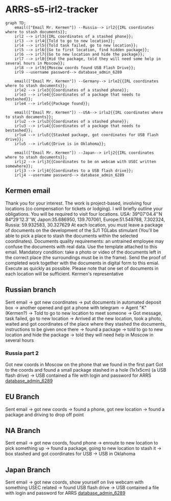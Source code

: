 # ARRS-s5-irl2-tracker


```mermaid
graph TD;
    email(["Email Mr. Kermen"]) --Russia--> irl2{{IRL coordinates where to stash documents}};
    irl2 --> irl3{{IRL coordinates of a stashed phone}};
    irl3 --> irl4{{Told to go to new location}};
    irl4 --> irl5{{Told task failed, go to new location}};
    irl5 --> irl6{{Go to first location, find hidden package}};
    irl6 --> irl7{{Go to new location and hide the package}};
    irl7 --> irl8{{Hid the package, told they will need some help in several hours in Moscow}};
    irl8 --> irl9{{Moscow coords found USB Flash Drive}};
    irl9 --username password--> database_admin_6289

    email(["Email Mr. Kermen"]) --Germany--> irle2{{IRL coordinates where to stash documents}};
    irle2 --> irle3{{Coordinates of a stashed phone}};
    irle3 --> irle4{{Coordinates of a package that needs to bestashed}};
    irle4 --> irle5{{Package found}};

    email(["Email Mr. Kermen"]) --USA--> irlu2{{IRL coordinates where to stash documents}};
    irlu2 --> irlu3{{Coordinates of a stashed phone}};
    irlu3 --> irlu4{{Coordinates of a package that needs to bestashed}};
    irlu4 --> irlu5{{Stasked package, got coordinates for USB flash drive}};
    irlu5 --> irlu6{{Drive is in Oklahoma}};

    email(["Email Mr. Kermen"]) --Japan--> irlj2{{IRL coordinates where to stash documents}};
    irlj2 --> irlj3{{Coordinates to be on webcam with USEC written somewhere}};
    irlj3 --> irlj4{{Coordinates to a USB flash drive}};
    irlj4 --username password--> database_admin_6289
```

## Kermen email
Thank you for your interest. The work is project-based, involving four locations (co compensation for tickets or lodging). I will briefly outline your obligations. You will be required to visit four locations. USA: 39°07'04.4''N 84°29'12.3''W, Japon:35.686950, 139.707061, Europe:51.548788, 7.302324, Russia: 59.932583, 30.327629 At each location, you must leave a package of documents on the development of the SJ1 TGLabs stimulant (You'll be able to pick a place to stash the documents within the selected coordinates). Documents quality requirements: an untrained employee may confuse the documents with real data. Use the template attached to this email. Mandatory condition: take a photo or video of the documents left in the correct place (the surroundings must be in the frame). Send the proof of completed work together with the documents in digital form to this emial. Execute as quickly as possible. Please note that one set of documents in each location will be sufficient. Kermen's representative

## Russian branch
Sent email -> got new coordinates -> put documents in automated deposit box -> another opened and got a phone with telegram -> Agent "K" (Kermen?) -> Told to go to new location to meet someone -> Got message, task failed, go to new location -> Arrived at the new location, took a photo, waited and got coordinates of the place where they stashed the documents, instructions to be given once there -> found a package -> told to go to new location and hide the package -> told they will need help in Moscow in several hours

### Russia part 2
Got new coords in Moscow on the phone that we found in the first part
Got to the coords and found a small package stashed in a hole (1x1x5cm) (a USB flash drive) -> USB contained a file with login and password for ARRS [database_admin_6289](./Users/database_admin_6289.md)

## EU Branch
Sent email -> got new coords -> found a phone, got new location -> found a package and driving to drop off point

## NA Branch
Sent email -> got new coords, found phone -> enroute to new location to pick something up -> found a package, going to new location to stash it -> box stashed and got coordinates for USB -> USB in Oklahoma

## Japan Branch
Sent email -> got new coords, show yourself on live webcam with something USEC related -> found USB flash drive -> USB contained a file with login and password for ARRS [database_admin_6289](./Users/database_admin_6289.md)
